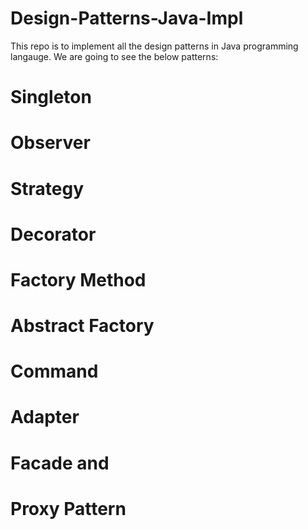 # Design-Patterns-Java-Impl

This repo is to implement all the design patterns in Java programming langauge. We are going to see the below patterns:

# Singleton
# Observer
# Strategy
# Decorator
# Factory Method
# Abstract Factory
# Command 
# Adapter
# Facade and 
# Proxy Pattern


